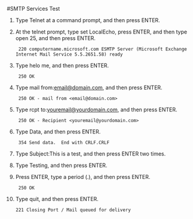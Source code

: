 #SMTP Services Test

1. Type Telnet at a command prompt, and then press ENTER. 
2. At the telnet prompt, type set LocalEcho, press ENTER, and then type open
    <machinename> 25, and then press ENTER.
 
		220 computername.microsoft.com ESMTP Server (Microsoft Exchange Internet Mail Service 5.5.2651.58) ready

3. Type helo me, and then press ENTER.

		250 OK

4. Type mail from:email@domain.com, and then press ENTER. 

		250 OK - mail from <email@domain.com>

5. Type rcpt to:youremail@yourdomain.com, and then press ENTER.

		250 OK - Recipient <youremail@yourdomain.com>

6. Type Data, and then press ENTER.

		354 Send data.  End with CRLF.CRLF

7. Type Subject:This is a test, and then press ENTER two times.
8. Type Testing, and then press ENTER.
9. Press ENTER, type a period (.), and then press ENTER.

		250 OK

10. Type quit, and then press ENTER.

		221 Closing Port / Mail queued for delivery
